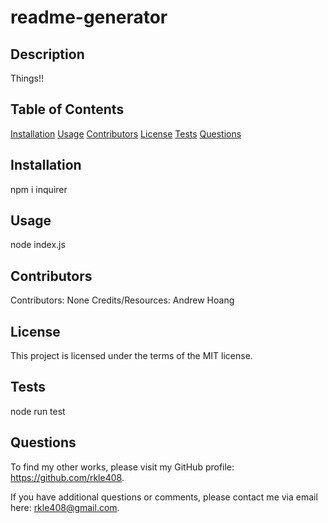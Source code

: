 
# readme-generator
    
## Description

Things!!
    
## Table of Contents
        
[Installation](#Installation)
[Usage](#Usage)
[Contributors](#Contributors)
[License](#License)
[Tests](#Tests)
[Questions](#Questions)

## Installation
        
npm i inquirer

## Usage
        
node index.js
        
## Contributors
        
Contributors: None
Credits/Resources: Andrew Hoang

## License

This project is licensed under the terms of the MIT license.

## Tests

node run test

## Questions
        
To find my other works, please visit my GitHub profile: <https://github.com/rkle408>.
        
If you have additional questions or comments, please contact me via email here: <rkle408@gmail.com>.

